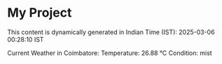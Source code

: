 # My Project

This content is dynamically generated in Indian Time (IST): 2025-03-06 00:28:10 IST


Current Weather in Coimbatore:
Temperature: 26.88 °C
Condition: mist
